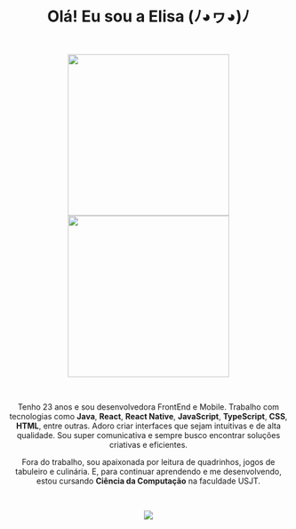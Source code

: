 <h1 align="center">Olá! Eu sou a Elisa (ﾉ◕ヮ◕)ﾉ</h1>

<br> 

<p align="center">
  <img src="https://i.pinimg.com/originals/93/08/1e/93081e266f7f0b20778d2736978b2e84.gif" height="290em" />
  <img src="https://github-readme-stats.vercel.app/api/top-langs/?username=elisa-cardoso&layout=compact&langs_count=16&theme=dark" height="290em" />
</p>

<br>

<p align="center">
  Tenho 23 anos e sou desenvolvedora FrontEnd e Mobile. Trabalho com tecnologias como 
  <strong>Java</strong>, <strong>React</strong>, <strong>React Native</strong>, <strong>JavaScript</strong>, 
  <strong>TypeScript</strong>, <strong>CSS</strong>, <strong>HTML</strong>, entre outras. Adoro criar 
  interfaces que sejam intuitivas e de alta qualidade. Sou super comunicativa e sempre busco encontrar soluções criativas e eficientes.
</p>

<p align="center">
  Fora do trabalho, sou apaixonada por leitura de quadrinhos, jogos de tabuleiro e culinária. E, para continuar aprendendo e me desenvolvendo, 
  estou cursando <strong>Ciência da Computação</strong> na faculdade USJT.
</p>

<br>

<p align="center">
  <a href="https://skillicons.dev">
    <img src="https://skillicons.dev/icons?i=js,ts,css,html,react,flutter,postgres,spring,mysql,bootstrap,materialui,jest,cypress,figma" />
  </a>
</p>
